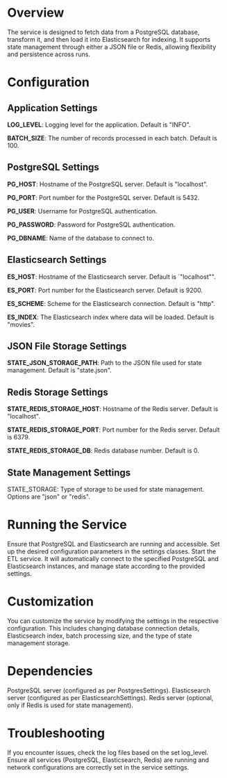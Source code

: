 # Overview

The service is designed to fetch data from a PostgreSQL database, 
transform it, and then load it into Elasticsearch for indexing. 
It supports state management through either a JSON file or Redis,
allowing flexibility and persistence across runs.

# Configuration

## Application Settings
**LOG_LEVEL**: Logging level for the application. Default is "INFO".

**BATCH_SIZE**: The number of records processed in each batch. Default is 100.

## PostgreSQL Settings
**PG_HOST**: Hostname of the PostgreSQL server. Default is "localhost".

**PG_PORT**: Port number for the PostgreSQL server. Default is 5432.

**PG_USER**: Username for PostgreSQL authentication.

**PG_PASSWORD**: Password for PostgreSQL authentication.

**PG_DBNAME**: Name of the database to connect to.

## Elasticsearch Settings
**ES_HOST**: Hostname of the Elasticsearch server. Default is `"localhost"".

**ES_PORT**: Port number for the Elasticsearch server. Default is 9200.

**ES_SCHEME**: Scheme for the Elasticsearch connection. Default is "http".

**ES_INDEX**: The Elasticsearch index where data will be loaded. Default is "movies".

## JSON File Storage Settings
**STATE_JSON_STORAGE_PATH**: Path to the JSON file used for state management. Default is "state.json".
## Redis Storage Settings
**STATE_REDIS_STORAGE_HOST**: Hostname of the Redis server. Default is "localhost".

**STATE_REDIS_STORAGE_PORT**: Port number for the Redis server. Default is 6379.

**STATE_REDIS_STORAGE_DB**: Redis database number. Default is 0.

## State Management Settings
STATE_STORAGE: Type of storage to be used for state management. Options are "json" or "redis".

# Running the Service
Ensure that PostgreSQL and Elasticsearch are running and accessible.
Set up the desired configuration parameters in the settings classes.
Start the ETL service. 
It will automatically connect to the specified PostgreSQL and Elasticsearch instances,
and manage state according to the provided settings.

# Customization

You can customize the service by modifying the settings in the respective configuration. 
This includes changing database connection details, Elasticsearch index, 
batch processing size, and the type of state management storage.

# Dependencies

PostgreSQL server (configured as per PostgresSettings).
Elasticsearch server (configured as per ElasticsearchSettings).
Redis server (optional, only if Redis is used for state management).

# Troubleshooting

If you encounter issues, check the log files based on the set log_level.
Ensure all services (PostgreSQL, Elasticsearch, Redis) 
are running and network configurations are correctly set in the service settings.

